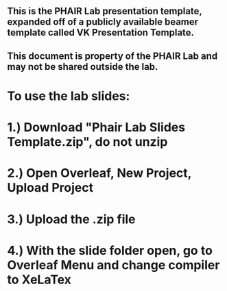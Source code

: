 ## This is the PHAIR Lab presentation template, expanded off of a publicly available beamer template called VK Presentation Template.

## This document is property of the PHAIR Lab and may not be shared outside the lab.


# To use the lab slides:
# 1.) Download "Phair Lab Slides Template.zip", do not unzip
# 2.) Open Overleaf, New Project, Upload Project
# 3.) Upload the .zip file
# 4.) With the slide folder open, go to Overleaf Menu and change compiler to XeLaTex
